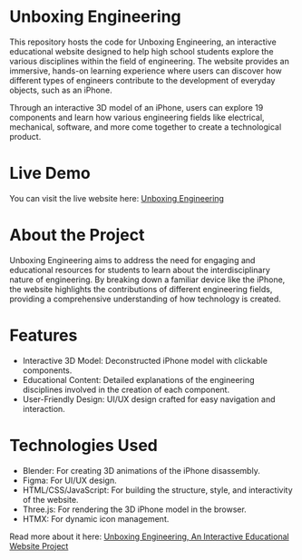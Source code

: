 # Unboxing Engineering
This repository hosts the code for Unboxing Engineering, an interactive educational website designed to help high school students explore the various disciplines within the field of engineering. The website provides an immersive, hands-on learning experience where users can discover how different types of engineers contribute to the development of everyday objects, such as an iPhone.

Through an interactive 3D model of an iPhone, users can explore 19 components and learn how various engineering fields like electrical, mechanical, software, and more come together to create a technological product.

# Live Demo
You can visit the live website here: [Unboxing Engineering](https://unboxingengineering-npsg.onrender.com)

# About the Project
Unboxing Engineering aims to address the need for engaging and educational resources for students to learn about the interdisciplinary nature of engineering. By breaking down a familiar device like the iPhone, the website highlights the contributions of different engineering fields, providing a comprehensive understanding of how technology is created.

# Features
- Interactive 3D Model: Deconstructed iPhone model with clickable components.
- Educational Content: Detailed explanations of the engineering disciplines involved in the creation of each component.
- User-Friendly Design: UI/UX design crafted for easy navigation and interaction.

# Technologies Used
- Blender: For creating 3D animations of the iPhone disassembly.
- Figma: For UI/UX design.
- HTML/CSS/JavaScript: For building the structure, style, and interactivity of the website.
- Three.js: For rendering the 3D iPhone model in the browser.
- HTMX: For dynamic icon management.

Read more about it here: [Unboxing Engineering, An Interactive Educational Website Project](https://d-uzun.wixsite.com/deniz-uzun/post/unboxing-engineering)
